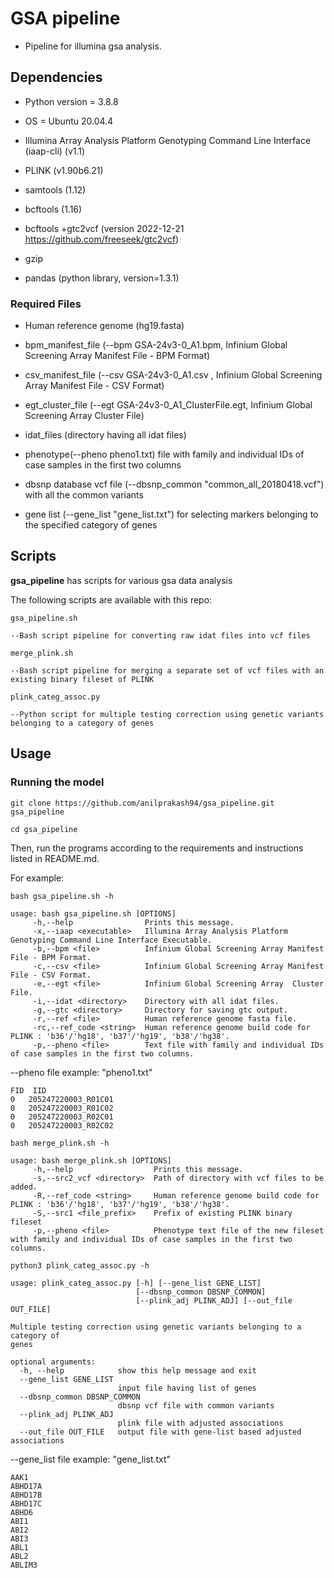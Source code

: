 # GSA pipeline
* Pipeline for illumina gsa analysis.

## Dependencies

* Python version = 3.8.8

* OS = Ubuntu 20.04.4 

* Illumina Array Analysis Platform Genotyping Command Line Interface (iaap-cli) (v1.1)

* PLINK (v1.90b6.21)

* samtools (1.12)

* bcftools (1.16)

* bcftools +gtc2vcf (version 2022-12-21 https://github.com/freeseek/gtc2vcf)

* gzip 

* pandas (python library, version=1.3.1)



### Required Files
* Human reference genome (hg19.fasta)

* bpm_manifest_file (--bpm GSA-24v3-0_A1.bpm, Infinium Global Screening Array Manifest File - BPM Format)

* csv_manifest_file (--csv GSA-24v3-0_A1.csv , Infinium Global Screening Array Manifest File - CSV Format)

* egt_cluster_file (--egt GSA-24v3-0_A1_ClusterFile.egt, Infinium Global Screening Array  Cluster File)

* idat_files (directory having all idat files)

* phenotype(--pheno pheno1.txt) file with family and individual IDs of case samples in the first two columns

* dbsnp database vcf file (--dbsnp_common "common_all_20180418.vcf") with all the common variants

* gene list (--gene_list "gene_list.txt") for selecting markers belonging to the specified category of genes

## Scripts

**gsa_pipeline** has scripts for various gsa data analysis

The following scripts are available with this repo:
```
gsa_pipeline.sh

--Bash script pipeline for converting raw idat files into vcf files
```

```
merge_plink.sh

--Bash script pipeline for merging a separate set of vcf files with an existing binary fileset of PLINK
```

```
plink_categ_assoc.py

--Python script for multiple testing correction using genetic variants belonging to a category of genes
```


## Usage

### Running the model

```
git clone https://github.com/anilprakash94/gsa_pipeline.git gsa_pipeline

cd gsa_pipeline

```
Then, run the programs according to the requirements and instructions listed in README.md.

For example:


```
bash gsa_pipeline.sh -h

usage: bash gsa_pipeline.sh [OPTIONS]
     -h,--help                Prints this message.
     -x,--iaap <executable>   Illumina Array Analysis Platform Genotyping Command Line Interface Executable.
     -b,--bpm <file>          Infinium Global Screening Array Manifest File - BPM Format.
     -c,--csv <file>          Infinium Global Screening Array Manifest File - CSV Format.
     -e,--egt <file>          Infinium Global Screening Array  Cluster File.
     -i,--idat <directory>    Directory with all idat files.
     -g,--gtc <directory>     Directory for saving gtc output.
     -r,--ref <file>          Human reference genome fasta file.
     -rc,--ref_code <string>  Human reference genome build code for PLINK : 'b36'/'hg18', 'b37'/'hg19', 'b38'/'hg38'.
     -p,--pheno <file>        Text file with family and individual IDs of case samples in the first two columns.

```
--pheno file example: "pheno1.txt"

```
FID  IID
0	205247220003_R01C01
0	205247220003_R01C02
0	205247220003_R02C01
0	205247220003_R02C02
```

```
bash merge_plink.sh -h

usage: bash merge_plink.sh [OPTIONS]
	 -h,--help                  Prints this message.
	 -s,--src2_vcf <directory>  Path of directory with vcf files to be added.
	 -R,--ref_code <string>     Human reference genome build code for PLINK : 'b36'/'hg18', 'b37'/'hg19', 'b38'/'hg38'.
	 -S,--src1 <file_prefix>    Prefix of existing PLINK binary fileset
	 -p,--pheno <file>          Phenotype text file of the new fileset with family and individual IDs of case samples in the first two columns.

```


```
python3 plink_categ_assoc.py -h

usage: plink_categ_assoc.py [-h] [--gene_list GENE_LIST]
                            [--dbsnp_common DBSNP_COMMON]
                            [--plink_adj PLINK_ADJ] [--out_file OUT_FILE]

Multiple testing correction using genetic variants belonging to a category of
genes

optional arguments:
  -h, --help            show this help message and exit
  --gene_list GENE_LIST
                        input file having list of genes
  --dbsnp_common DBSNP_COMMON
                        dbsnp vcf file with common variants
  --plink_adj PLINK_ADJ
                        plink file with adjusted associations
  --out_file OUT_FILE   output file with gene-list based adjusted associations

```

--gene_list file example: "gene_list.txt"

```
AAK1
ABHD17A
ABHD17B
ABHD17C
ABHD6
ABI1
ABI2
ABI3
ABL1
ABL2
ABLIM3
```

